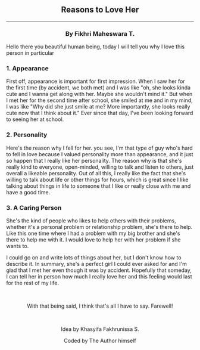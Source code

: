 <html lang="eng">
<head>
<meta charset="UTF-8">
<meta name="viewport" content="width=device-width, initial-scale=1.0">
<meta name="author" content="Fikhri">

<!--If you can read this, then congrats-->
<!--And if you are wondering who's the person that I like? It's the one who gave me an idea for this HTML (smug)-->

<body>
<article>
    <h2 style="text-align: center;">Reasons to Love Her</h2>
    <hr>
    <h3 style="text-align: center;">By Fikhri Maheswara T.</h3>
    <p>Hello there you beautiful human being, today I will tell you why I love this person in particular</p>
    <h3>1. Appearance</h3>
    <p>First off, appearance is important for first impression. When I saw her for the first time (by accident, we both met) and I was like "oh, she looks kinda cute and I wanna get along with her. Maybe she wouldn't mind it." But when I met her for the second time after school, she smiled at me and in my mind, I was like "Why did she just smile at me? More importantly, she looks really cute now that I think about it." Ever since that day, I've been looking forward to seeing her at school.</p>
    <h3>2. Personality </h3>
    <p>Here's the reason why I fell for her. you see, I'm that type of guy who's hard to fell in love because I valued personality more than appearance, and it just so happen that I really like her personality. The reason why is that she's really kind to everyone, open-minded, willing to talk and listen to others, just overall a likeable personality. Out of all this, I really like the fact that she's willing to talk about life or other things for hours, which is great since I like talking about things in life to someone that I like or really close with me and have a good time.</p>
    <h3>3. A Caring Person</h3>
    <p>She's the kind of people who likes to help others with their problems, whether it's a personal problem or relationship problem, she's there to help. Like this one time where I had a problem with my big brother and she's there to help me with it. I would love to help her with her problem if she wants to.</p>
    <p>I could go on and write lots of things about her, but I don't know how to describe it. In summary, she's a perfect girl I could ever asked for and I'm glad that I met her even though it was by accident. Hopefully that someday, I can tell her in person how much I really love her and this feeling would last for the rest of my life.</p><br>
    <p style="text-align: center;">With that being said, I think that's all I have to say. Farewell!</p><br>
    <p style="text-align: center;">Idea by Khasyifa Fakhrunissa S.</p>
    <p style="text-align: center;">Coded by The Author himself</p>
</article>


</body>
</head>
</html>
